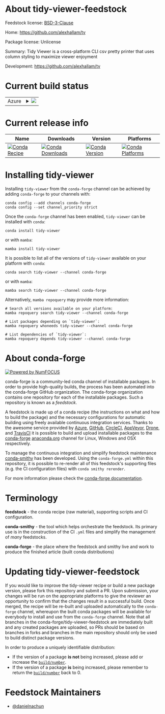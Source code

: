 About tidy-viewer-feedstock
===========================

Feedstock license: [BSD-3-Clause](https://github.com/conda-forge/tidy-viewer-feedstock/blob/main/LICENSE.txt)

Home: https://github.com/alexhallam/tv

Package license: Unlicense

Summary: Tidy Viewer is a cross-platform CLI csv pretty printer that uses column styling to maximize viewer enjoyment

Development: https://github.com/alexhallam/tv

Current build status
====================


<table>
    
  <tr>
    <td>Azure</td>
    <td>
      <details>
        <summary>
          <a href="https://dev.azure.com/conda-forge/feedstock-builds/_build/latest?definitionId=24085&branchName=main">
            <img src="https://dev.azure.com/conda-forge/feedstock-builds/_apis/build/status/tidy-viewer-feedstock?branchName=main">
          </a>
        </summary>
        <table>
          <thead><tr><th>Variant</th><th>Status</th></tr></thead>
          <tbody><tr>
              <td>linux_64</td>
              <td>
                <a href="https://dev.azure.com/conda-forge/feedstock-builds/_build/latest?definitionId=24085&branchName=main">
                  <img src="https://dev.azure.com/conda-forge/feedstock-builds/_apis/build/status/tidy-viewer-feedstock?branchName=main&jobName=linux&configuration=linux%20linux_64_" alt="variant">
                </a>
              </td>
            </tr><tr>
              <td>linux_aarch64</td>
              <td>
                <a href="https://dev.azure.com/conda-forge/feedstock-builds/_build/latest?definitionId=24085&branchName=main">
                  <img src="https://dev.azure.com/conda-forge/feedstock-builds/_apis/build/status/tidy-viewer-feedstock?branchName=main&jobName=linux&configuration=linux%20linux_aarch64_" alt="variant">
                </a>
              </td>
            </tr><tr>
              <td>linux_ppc64le</td>
              <td>
                <a href="https://dev.azure.com/conda-forge/feedstock-builds/_build/latest?definitionId=24085&branchName=main">
                  <img src="https://dev.azure.com/conda-forge/feedstock-builds/_apis/build/status/tidy-viewer-feedstock?branchName=main&jobName=linux&configuration=linux%20linux_ppc64le_" alt="variant">
                </a>
              </td>
            </tr><tr>
              <td>osx_64</td>
              <td>
                <a href="https://dev.azure.com/conda-forge/feedstock-builds/_build/latest?definitionId=24085&branchName=main">
                  <img src="https://dev.azure.com/conda-forge/feedstock-builds/_apis/build/status/tidy-viewer-feedstock?branchName=main&jobName=osx&configuration=osx%20osx_64_" alt="variant">
                </a>
              </td>
            </tr><tr>
              <td>osx_arm64</td>
              <td>
                <a href="https://dev.azure.com/conda-forge/feedstock-builds/_build/latest?definitionId=24085&branchName=main">
                  <img src="https://dev.azure.com/conda-forge/feedstock-builds/_apis/build/status/tidy-viewer-feedstock?branchName=main&jobName=osx&configuration=osx%20osx_arm64_" alt="variant">
                </a>
              </td>
            </tr><tr>
              <td>win_64</td>
              <td>
                <a href="https://dev.azure.com/conda-forge/feedstock-builds/_build/latest?definitionId=24085&branchName=main">
                  <img src="https://dev.azure.com/conda-forge/feedstock-builds/_apis/build/status/tidy-viewer-feedstock?branchName=main&jobName=win&configuration=win%20win_64_" alt="variant">
                </a>
              </td>
            </tr>
          </tbody>
        </table>
      </details>
    </td>
  </tr>
</table>

Current release info
====================

| Name | Downloads | Version | Platforms |
| --- | --- | --- | --- |
| [![Conda Recipe](https://img.shields.io/badge/recipe-tidy--viewer-green.svg)](https://anaconda.org/conda-forge/tidy-viewer) | [![Conda Downloads](https://img.shields.io/conda/dn/conda-forge/tidy-viewer.svg)](https://anaconda.org/conda-forge/tidy-viewer) | [![Conda Version](https://img.shields.io/conda/vn/conda-forge/tidy-viewer.svg)](https://anaconda.org/conda-forge/tidy-viewer) | [![Conda Platforms](https://img.shields.io/conda/pn/conda-forge/tidy-viewer.svg)](https://anaconda.org/conda-forge/tidy-viewer) |

Installing tidy-viewer
======================

Installing `tidy-viewer` from the `conda-forge` channel can be achieved by adding `conda-forge` to your channels with:

```
conda config --add channels conda-forge
conda config --set channel_priority strict
```

Once the `conda-forge` channel has been enabled, `tidy-viewer` can be installed with `conda`:

```
conda install tidy-viewer
```

or with `mamba`:

```
mamba install tidy-viewer
```

It is possible to list all of the versions of `tidy-viewer` available on your platform with `conda`:

```
conda search tidy-viewer --channel conda-forge
```

or with `mamba`:

```
mamba search tidy-viewer --channel conda-forge
```

Alternatively, `mamba repoquery` may provide more information:

```
# Search all versions available on your platform:
mamba repoquery search tidy-viewer --channel conda-forge

# List packages depending on `tidy-viewer`:
mamba repoquery whoneeds tidy-viewer --channel conda-forge

# List dependencies of `tidy-viewer`:
mamba repoquery depends tidy-viewer --channel conda-forge
```


About conda-forge
=================

[![Powered by
NumFOCUS](https://img.shields.io/badge/powered%20by-NumFOCUS-orange.svg?style=flat&colorA=E1523D&colorB=007D8A)](https://numfocus.org)

conda-forge is a community-led conda channel of installable packages.
In order to provide high-quality builds, the process has been automated into the
conda-forge GitHub organization. The conda-forge organization contains one repository
for each of the installable packages. Such a repository is known as a *feedstock*.

A feedstock is made up of a conda recipe (the instructions on what and how to build
the package) and the necessary configurations for automatic building using freely
available continuous integration services. Thanks to the awesome service provided by
[Azure](https://azure.microsoft.com/en-us/services/devops/), [GitHub](https://github.com/),
[CircleCI](https://circleci.com/), [AppVeyor](https://www.appveyor.com/),
[Drone](https://cloud.drone.io/welcome), and [TravisCI](https://travis-ci.com/)
it is possible to build and upload installable packages to the
[conda-forge](https://anaconda.org/conda-forge) [anaconda.org](https://anaconda.org/)
channel for Linux, Windows and OSX respectively.

To manage the continuous integration and simplify feedstock maintenance
[conda-smithy](https://github.com/conda-forge/conda-smithy) has been developed.
Using the ``conda-forge.yml`` within this repository, it is possible to re-render all of
this feedstock's supporting files (e.g. the CI configuration files) with ``conda smithy rerender``.

For more information please check the [conda-forge documentation](https://conda-forge.org/docs/).

Terminology
===========

**feedstock** - the conda recipe (raw material), supporting scripts and CI configuration.

**conda-smithy** - the tool which helps orchestrate the feedstock.
                   Its primary use is in the construction of the CI ``.yml`` files
                   and simplify the management of *many* feedstocks.

**conda-forge** - the place where the feedstock and smithy live and work to
                  produce the finished article (built conda distributions)


Updating tidy-viewer-feedstock
==============================

If you would like to improve the tidy-viewer recipe or build a new
package version, please fork this repository and submit a PR. Upon submission,
your changes will be run on the appropriate platforms to give the reviewer an
opportunity to confirm that the changes result in a successful build. Once
merged, the recipe will be re-built and uploaded automatically to the
`conda-forge` channel, whereupon the built conda packages will be available for
everybody to install and use from the `conda-forge` channel.
Note that all branches in the conda-forge/tidy-viewer-feedstock are
immediately built and any created packages are uploaded, so PRs should be based
on branches in forks and branches in the main repository should only be used to
build distinct package versions.

In order to produce a uniquely identifiable distribution:
 * If the version of a package **is not** being increased, please add or increase
   the [``build/number``](https://docs.conda.io/projects/conda-build/en/latest/resources/define-metadata.html#build-number-and-string).
 * If the version of a package **is** being increased, please remember to return
   the [``build/number``](https://docs.conda.io/projects/conda-build/en/latest/resources/define-metadata.html#build-number-and-string)
   back to 0.

Feedstock Maintainers
=====================

* [@danielnachun](https://github.com/danielnachun/)

